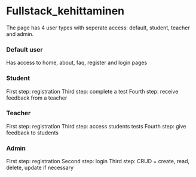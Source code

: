 # Fullstack_kehittaminen

The page has 4 user types with seperate access: default, student, teacher and admin.

### Default user

Has access to home, about, faq, register and login pages

### Student

First step: registration
Third step: complete a test
Fourth step: receive feedback from a teacher

### Teacher

First step: registration
Third step: access students tests
Fourth step: give feedback to students

### Admin

First step: registration
Second step: login
Third step: CRUD = create, read, delete, update if necessary
